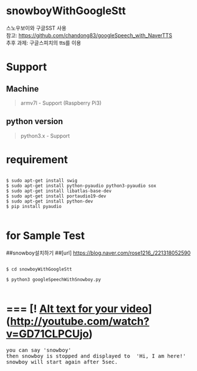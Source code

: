 # snowboyWithGoogleStt<br>

스노우보이와 구글SST 사용<br>
참고: https://github.com/chandong83/googleSpeech_with_NaverTTS<br>
추후 과제: 구글스피치의 tts를 이용<br>

Support
===

Machine
------

> armv7l - Support (Raspberry Pi3)<br>

python version
------
>  python3.x - Support<br>

requirement
===

<pre>
<code>
$ sudo apt-get install swig
$ sudo apt-get install python-pyaudio python3-pyaudio sox
$ sudo apt-get install libatlas-base-dev
$ sudo apt-get install portaudio19-dev
$ sudo apt-get install python-dev
$ pip install pyaudio
</code>
</pre>


for Sample Test
===
##snowboy설치하기
##[url] https://blog.naver.com/rose1216_/221318052590

<pre>
<code>
$ cd snowboyWithGoogleStt

$ python3 googleSpeechWithSnowboy.py
</code>
</pre>
===
[! [Alt text for your video](https://img.youtube.com/vi/GD71CLPCUjo/0.jpg)](http://youtube.com/watch?v=GD71CLPCUjo)
<br>
===

<pre>
you can say 'snowboy'
then snowboy is stopped and displayed to  'Hi, I am here!'
snowboy will start again after 5sec.
</pre>

